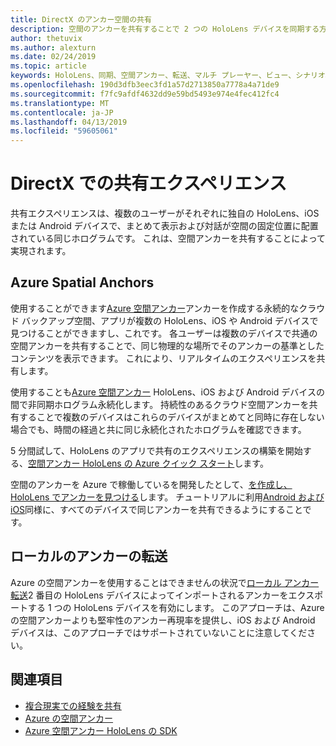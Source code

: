 ```yaml
---
title: DirectX のアンカー空間の共有
description: 空間のアンカーを共有することで 2 つの HoloLens デバイスを同期する方法について説明します。
author: thetuvix
ms.author: alexturn
ms.date: 02/24/2019
ms.topic: article
keywords: HoloLens、同期、空間アンカー、転送、マルチ プレーヤー、ビュー、シナリオ、チュートリアル、サンプル コード、Azure、Azure の空間アンカー、ASA
ms.openlocfilehash: 190d3dfb3eec3fd1a57d2713850a7778a4a71de9
ms.sourcegitcommit: f7fc9afdf4632dd9e59bd5493e974e4fec412fc4
ms.translationtype: MT
ms.contentlocale: ja-JP
ms.lasthandoff: 04/13/2019
ms.locfileid: "59605061"
---
```

# <a name="shared-experiences-in-directx"></a>DirectX での共有エクスペリエンス

共有エクスペリエンスは、複数のユーザーがそれぞれに独自の HoloLens、iOS または Android デバイスで、まとめて表示および対話が空間の固定位置に配置されている同じホログラムです。 これは、空間アンカーを共有することによって実現されます。

## <a name="azure-spatial-anchors"></a>Azure Spatial Anchors

使用することができます<a href="https://docs.microsoft.com/azure/spatial-anchors/overview" target="_blank">Azure 空間アンカー</a>アンカーを作成する永続的なクラウド バックアップ空間、アプリが複数の HoloLens、iOS や Android デバイスで見つけることができますし、これです。  各ユーザーは複数のデバイスで共通の空間アンカーを共有することで、同じ物理的な場所でそのアンカーの基準としたコンテンツを表示できます。  これにより、リアルタイムのエクスペリエンスを共有します。

使用することも<a href="https://docs.microsoft.com/azure/spatial-anchors/overview" target="_blank">Azure 空間アンカー</a> HoloLens、iOS および Android デバイスの間で非同期ホログラム永続化します。  持続性のあるクラウド空間アンカーを共有することで複数のデバイスはこれらのデバイスがまとめてと同時に存在しない場合でも、時間の経過と共に同じ永続化されたホログラムを確認できます。

5 分間試して、HoloLens のアプリで共有のエクスペリエンスの構築を開始する、<a href="https://docs.microsoft.com/azure/spatial-anchors/quickstarts/get-started-hololens" target="_blank">空間アンカー HoloLens の Azure クイック スタート</a>します。

空間のアンカーを Azure で稼働しているを開発したとして、<a href="https://docs.microsoft.com/azure/spatial-anchors/concepts/create-locate-anchors-cpp-winrt" target="_blank">を作成し、HoloLens でアンカーを見つける</a>します。  チュートリアルに利用<a href="https://docs.microsoft.com/azure/spatial-anchors/create-locate-anchors-overview" target="_blank">Android および iOS</a>同様に、すべてのデバイスで同じアンカーを共有できるようにすることです。

## <a name="local-anchor-transfers"></a>ローカルのアンカーの転送

Azure の空間アンカーを使用することはできませんの状況で[ローカル アンカー転送](local-anchor-transfers-in-directx.md)2 番目の HoloLens デバイスによってインポートされるアンカーをエクスポートする 1 つの HoloLens デバイスを有効にします。  このアプローチは、Azure の空間アンカーよりも堅牢性のアンカー再現率を提供し、iOS および Android デバイスは、このアプローチではサポートされていないことに注意してください。

## <a name="see-also"></a>関連項目
* [複合現実での経験を共有](shared-experiences-in-mixed-reality.md)
* <a href="https://docs.microsoft.com/azure/spatial-anchors" target="_blank">Azure の空間アンカー</a>
* <a href="https://docs.microsoft.com/cpp/api/spatial-anchors/winrt/" target="_blank">Azure 空間アンカー HoloLens の SDK</a>